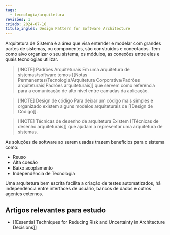 ```yaml
---
tags:
  - tecnologia/arquitetura
revisões: 1
criado: 2024-07-16
título_inglês: Design Pattern for Software Architecture
---
```

Arquitetura de Sistema é a área que visa entender e modelar com grandes partes de sistemas, ou componentes, são construídos e conectados. Tem como alvo organizar o seu sistema, os módulos, as conexões entre eles e quais tecnologias utilizar. 

> [!NOTE] Padrões Arquiteturais
> Em uma arquitetura de sistemas/software temos [[Notas Permanentes/Tecnologia/Arquitetura Corporativa/Padrões arquiteturais|Padrões arquiteturais]] que servem como referência para a comunicação de alto nível entre camadas da aplicação.

> [!NOTE] Design de código
> Para deixar um código mais simples e organizado existem alguns modelos arquiteturais de [[Design de Código]].

> [!NOTE] Técnicas de desenho de arquitetura
> Existem [[Técnicas de desenho arquiteturais]] que ajudam a representar uma arquitetura de sistemas.

As soluções de software  ao serem usadas trazem benefícios para o sistema como: 
- Reuso
- Alta coesão
- Baixo acoplamento
- Independência de Tecnologia

Uma arquitetura bem escrita facilita a criação de testes automatizados, há independência entre interfaces de usuário, bancos de dados e outros agentes externos. 
## Artigos relevantes para estudo
- [[Essential Techniques for Reducing Risk and Uncertainty in Architecture Decisions]]
